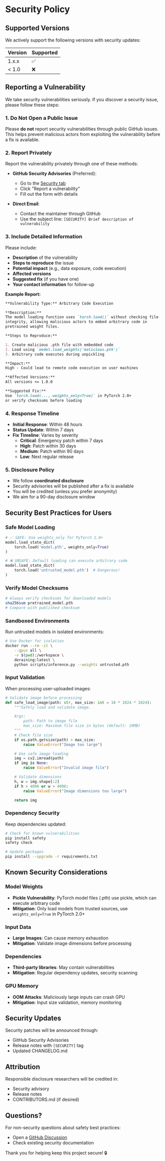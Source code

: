 # Security Policy

## Supported Versions

We actively support the following versions with security updates:

| Version | Supported          |
| ------- | ------------------ |
| 1.x.x   | :white_check_mark: |
| < 1.0   | :x:                |

## Reporting a Vulnerability

We take security vulnerabilities seriously. If you discover a security issue, please follow these steps:

### 1. **Do Not** Open a Public Issue

Please **do not** report security vulnerabilities through public GitHub issues. This helps prevent malicious actors from exploiting the vulnerability before a fix is available.

### 2. Report Privately

Report the vulnerability privately through one of these methods:

- **GitHub Security Advisories** (Preferred):

  - Go to the [Security tab](https://github.com/dronefreak/clearview/security)
  - Click "Report a vulnerability"
  - Fill out the form with details

- **Direct Email**:
  - Contact the maintainer through GitHub
  - Use the subject line: `[SECURITY] Brief description of vulnerability`

### 3. Include Detailed Information

Please include:

- **Description** of the vulnerability
- **Steps to reproduce** the issue
- **Potential impact** (e.g., data exposure, code execution)
- **Affected versions**
- **Suggested fix** (if you have one)
- **Your contact information** for follow-up

**Example Report:**

```markdown
**Vulnerability Type:** Arbitrary Code Execution

**Description:**
The model loading function uses `torch.load()` without checking file
integrity, allowing malicious actors to embed arbitrary code in
pretrained weight files.

**Steps to Reproduce:**

1. Create malicious .pth file with embedded code
2. Load using `model.load_weights('malicious.pth')`
3. Arbitrary code executes during unpickling

**Impact:**
High - Could lead to remote code execution on user machines

**Affected Versions:**
All versions <= 1.0.0

**Suggested Fix:**
Use `torch.load(..., weights_only=True)` in PyTorch 2.0+
or verify checksums before loading
```

### 4. Response Timeline

- **Initial Response**: Within 48 hours
- **Status Update**: Within 7 days
- **Fix Timeline**: Varies by severity
  - **Critical**: Emergency patch within 7 days
  - **High**: Patch within 30 days
  - **Medium**: Patch within 90 days
  - **Low**: Next regular release

### 5. Disclosure Policy

- We follow **coordinated disclosure**
- Security advisories will be published after a fix is available
- You will be credited (unless you prefer anonymity)
- We aim for a 90-day disclosure window

## Security Best Practices for Users

### Safe Model Loading

```python
# ✅ SAFE: Use weights_only for PyTorch 2.0+
model.load_state_dict(
    torch.load('model.pth', weights_only=True)
)

# ❌ UNSAFE: Default loading can execute arbitrary code
model.load_state_dict(
    torch.load('untrusted_model.pth')  # Dangerous!
)
```

### Verify Model Checksums

```bash
# Always verify checksums for downloaded models
sha256sum pretrained_model.pth
# Compare with published checksum
```

### Sandboxed Environments

Run untrusted models in isolated environments:

```bash
# Use Docker for isolation
docker run --rm -it \
    --gpus all \
    -v $(pwd):/workspace \
    deraining:latest \
    python scripts/inference.py --weights untrusted.pth
```

### Input Validation

When processing user-uploaded images:

```python
# Validate image before processing
def safe_load_image(path: str, max_size: int = 10 * 1024 * 1024):
    """Safely load and validate image.

    Args:
        path: Path to image file
        max_size: Maximum file size in bytes (default: 10MB)
    """
    # Check file size
    if os.path.getsize(path) > max_size:
        raise ValueError("Image too large")

    # Use safe image loading
    img = cv2.imread(path)
    if img is None:
        raise ValueError("Invalid image file")

    # Validate dimensions
    h, w = img.shape[:2]
    if h > 4096 or w > 4096:
        raise ValueError("Image dimensions too large")

    return img
```

### Dependency Security

Keep dependencies updated:

```bash
# Check for known vulnerabilities
pip install safety
safety check

# Update packages
pip install --upgrade -r requirements.txt
```

## Known Security Considerations

### Model Weights

- **Pickle Vulnerability**: PyTorch model files (.pth) use pickle, which can execute arbitrary code
- **Mitigation**: Only load models from trusted sources, use `weights_only=True` in PyTorch 2.0+

### Input Data

- **Large Images**: Can cause memory exhaustion
- **Mitigation**: Validate image dimensions before processing

### Dependencies

- **Third-party libraries**: May contain vulnerabilities
- **Mitigation**: Regular dependency updates, security scanning

### GPU Memory

- **OOM Attacks**: Maliciously large inputs can crash GPU
- **Mitigation**: Input size validation, memory monitoring

## Security Updates

Security patches will be announced through:

- GitHub Security Advisories
- Release notes with `[SECURITY]` tag
- Updated CHANGELOG.md

## Attribution

Responsible disclosure researchers will be credited in:

- Security advisory
- Release notes
- CONTRIBUTORS.md (if desired)

## Questions?

For non-security questions about safety best practices:

- Open a [GitHub Discussion](https://github.com/dronefreak/clearview/discussions)
- Check existing security documentation

Thank you for helping keep this project secure! 🔒
